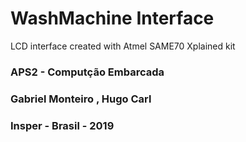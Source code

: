 # WashMachine Interface

LCD interface created with Atmel SAME70 Xplained kit



### APS2 - Computção Embarcada

### Gabriel Monteiro , Hugo Carl

### Insper - Brasil - 2019

